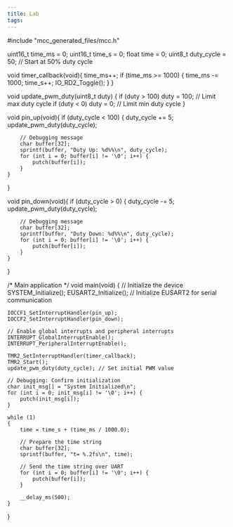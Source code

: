```yaml
---
title: Lab
tags:
---
```




#include "mcc_generated_files/mcc.h"

uint16_t time_ms = 0;
uint16_t time_s = 0;
float time = 0;
uint8_t duty_cycle = 50;  // Start at 50% duty cycle

void timer_callback(void){
    time_ms++;
    if (time_ms >= 1000) {
        time_ms -= 1000;
        time_s++;
        IO_RD2_Toggle();
    }
}

void update_pwm_duty(uint8_t duty) {
    if (duty > 100) duty = 100;  // Limit max duty cycle
    if (duty < 0) duty = 0;      // Limit min duty cycle
}

void pin_up(void){
    if (duty_cycle < 100) {
        duty_cycle += 5;
        update_pwm_duty(duty_cycle);
        
        // Debugging message
        char buffer[32];
        sprintf(buffer, "Duty Up: %d%%\n", duty_cycle);
        for (int i = 0; buffer[i] != '\0'; i++) {
            putch(buffer[i]);  
        }
    }
}

void pin_down(void){
    if (duty_cycle > 0) {
        duty_cycle -= 5;
        update_pwm_duty(duty_cycle);
        
        // Debugging message
        char buffer[32];
        sprintf(buffer, "Duty Down: %d%%\n", duty_cycle);
        for (int i = 0; buffer[i] != '\0'; i++) {
            putch(buffer[i]);  
        }
    }
}

/*
                         Main application
 */
void main(void)
{
    // Initialize the device
    SYSTEM_Initialize();
    EUSART2_Initialize(); // Initialize EUSART2 for serial communication
    
    IOCCF1_SetInterruptHandler(pin_up);
    IOCCF2_SetInterruptHandler(pin_down);

    // Enable global interrupts and peripheral interrupts
    INTERRUPT_GlobalInterruptEnable();
    INTERRUPT_PeripheralInterruptEnable();

    TMR2_SetInterruptHandler(timer_callback);
    TMR2_Start();
    update_pwm_duty(duty_cycle); // Set initial PWM value

    // Debugging: Confirm initialization
    char init_msg[] = "System Initialized\n";
    for (int i = 0; init_msg[i] != '\0'; i++) {
        putch(init_msg[i]);
    }

    while (1)
    {
        time = time_s + (time_ms / 1000.0);
        
        // Prepare the time string
        char buffer[32];
        sprintf(buffer, "t= %.2fs\n", time);

        // Send the time string over UART
        for (int i = 0; buffer[i] != '\0'; i++) {
            putch(buffer[i]);  
        }

        __delay_ms(500);
    }
}
